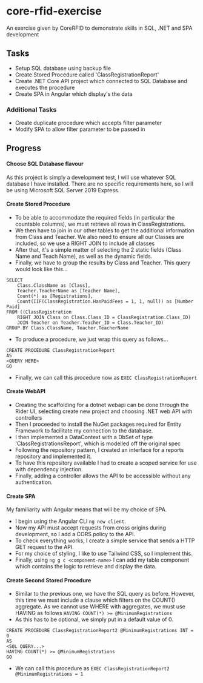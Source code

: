 # core-rfid-exercise
An exercise given by CoreRFID to demonstrate skills in SQL, .NET and SPA development


## Tasks ##
- Setup SQL database using backup file
- Create Stored Procedure called 'ClassRegistrationReport'
- Create .NET Core API project which connected to SQL Database and executes the procedure
- Create SPA in Angular which display's the data

### Additional Tasks ###
- Create duplicate procedure which accepts filter parameter
- Modify SPA to allow filter parameter to be passed in

## Progress ##
#### Choose SQL Database flavour ####
As this project is simply a development test, I will use whatever SQL database I have installed.
There are no specific requirements here, so I will be using Microsoft SQL Server 2019 Express.

#### Create Stored Procedure ####
- To be able to accommodate the required fields (in particular the countable columns), we must retrieve all rows in ClassRegistrations.
- We then have to join in our other tables to get the additional information from Class and Teacher. We also need to ensure all our Classes are included, so we use a RIGHT JOIN to include all classes
- After that, it's a simple matter of selecting the 2 static fields (Class Name and Teach Name), as well as the dynamic fields.
- Finally, we have to group the results by Class and Teacher.
This query would look like this...
```
SELECT
	Class.ClassName as [Class],
	Teacher.TeacherName as [Teacher Name],
	Count(*) as [Registrations],
	Count(IIF(ClassRegistration.HasPaidFees = 1, 1, null)) as [Number Paid]
FROM ((ClassRegistration
	RIGHT JOIN Class on Class.Class_ID = ClassRegistration.Class_ID)
	JOIN Teacher on Teacher.Teacher_ID = Class.Teacher_ID)
GROUP BY Class.ClassName, Teacher.TeacherName
```
- To produce a procedure, we just wrap this query as follows...
```
CREATE PROCEDURE ClassRegistrationReport
AS
<QUERY HERE>
GO
```
- Finally, we can call this procedure now as `EXEC ClassRegistrationReport`

#### Create WebAPI ####
- Creating the scaffolding for a dotnet webapi can be done through the Rider UI, selecting create new project and choosing .NET web API with controllers
- Then I proceeded to install the NuGet packages required for Entity Framework to facilitate my connection to the database.
- I then implemented a DataContext with a DbSet of type 'ClassRegistrationsReport', which is modelled off the original spec
- Following the repository pattern, I created an interface for a reports repository and implemented it. 
- To have this repository available I had to create a scoped service for use with dependency injection.
- Finally, adding a controller allows the API to be accessible without any authentication.

#### Create SPA ####
My familiarity with Angular means that will be my choice of SPA.
- I begin using the Angular CLI `ng new client`.
- Now my API must accept requests from cross origins during development, so I add a CORS policy to the API.
- To check everything works, I create a simple service that sends a HTTP GET request to the API.
- For my choice of styling, I like to use Tailwind CSS, so I implement this.
- Finally, using `ng g c <component-name>` I can add my table component which contains the logic to retrieve and display the data.


#### Create Second Stored Procedure ####
- Similar to the previous one, we have the SQL query as before. However, this time we must include a clause which filters on the COUNT() aggregate.
As we cannot use WHERE with aggregates, we must use HAVING as follows
`HAVING COUNT(*) >= @MinimumRegistrations`
- As this has to be optional, we simply put in a default value of 0.
```
CREATE PROCEDURE ClassRegistrationReport2 @MinimumRegistrations INT = 0
AS
<SQL QUERY...>
HAVING COUNT(*) >= @MinimumRegistrations
GO
```
- We can call this procedure as `EXEC ClassRegistrationReport2 @MinimumRegistrations = 1`